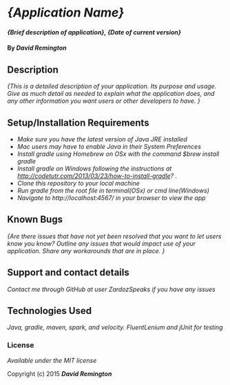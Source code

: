 # _{Application Name}_

#### _{Brief description of application}, {Date of current version}_

#### By _**David Remington**_

## Description

_{This is a detailed description of your application. Its purpose and usage.  Give as much detail as needed to explain what the application does, and any other information you want users or other developers to have. }_

## Setup/Installation Requirements

* _Make sure you have the latest version of Java JRE installed_
* _Mac users may have to enable Java in their System Preferences_
* _Install gradle using Homebrew on OSx with the command $brew install gradle_
* _Install gradle on Windows following the instructions at http://codetutr.com/2013/03/23/how-to-install-gradle? ._
* _Clone this repository to your local machine_
* _Run gradle from the root file in terminal(OSx) or cmd line(Windows)_
* _Navigate to http://localhost:4567/ in your browser to view the app_

## Known Bugs

_{Are there issues that have not yet been resolved that you want to let users know you know?  Outline any issues that would impact use of your application.  Share any workarounds that are in place. }_

## Support and contact details

_Contact me through GitHub at user ZardozSpeaks if you have any issues_

## Technologies Used

_Java, gradle, maven, spark, and velocity. FluentLenium and jUnit for testing_

### License

*Available under the MIT license*

Copyright (c) 2015 **_David Remington_**
